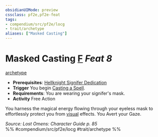 ```yaml
---
obsidianUIMode: preview
cssclass: pf2e,pf2e-feat
tags:
- compendium/src/pf2e/locg
- trait/archetype
aliases: ["Masked Casting"]
---
```

# Masked Casting  [F](../../rules/core-rulebook/chapter-9-playing-the-game.md#Actions "Free Action") *Feat 8*  
[archetype](../../rules/traits/archetype.md)  

- **Prerequisites**: [Hellknight Signifer Dedication](hellknight-signifer-dedication-locg.md)
- **Trigger** You begin [Casting a Spell](../../rules/actions/cast-a-spell.md).
- **Requirements**: You are wearing your signifer's mask.
- **Activity** Free Action

You harness the magical energy flowing through your eyeless mask to effortlessly protect you from [visual](../../rules/traits/visual.md) effects. You Avert your Gaze.

*Source: Lost Omens: Character Guide p. 85*  
%% #compendium/src/pf2e/locg #trait/archetype %%